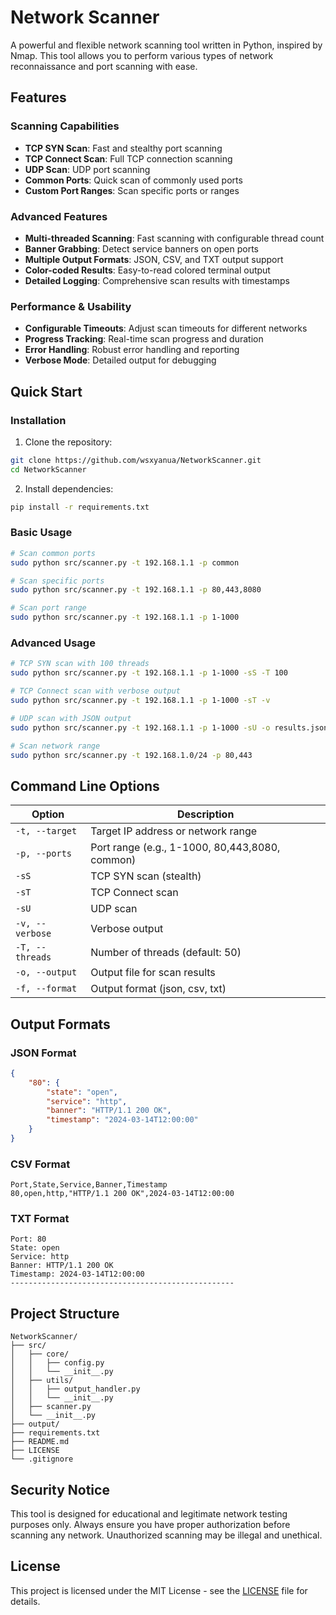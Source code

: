 # Network Scanner

A powerful and flexible network scanning tool written in Python, inspired by Nmap. This tool allows you to perform various types of network reconnaissance and port scanning with ease.

## Features

### Scanning Capabilities
- **TCP SYN Scan**: Fast and stealthy port scanning
- **TCP Connect Scan**: Full TCP connection scanning
- **UDP Scan**: UDP port scanning
- **Common Ports**: Quick scan of commonly used ports
- **Custom Port Ranges**: Scan specific ports or ranges

### Advanced Features
- **Multi-threaded Scanning**: Fast scanning with configurable thread count
- **Banner Grabbing**: Detect service banners on open ports
- **Multiple Output Formats**: JSON, CSV, and TXT output support
- **Color-coded Results**: Easy-to-read colored terminal output
- **Detailed Logging**: Comprehensive scan results with timestamps

### Performance & Usability
- **Configurable Timeouts**: Adjust scan timeouts for different networks
- **Progress Tracking**: Real-time scan progress and duration
- **Error Handling**: Robust error handling and reporting
- **Verbose Mode**: Detailed output for debugging

## Quick Start

### Installation
1. Clone the repository:
```bash
git clone https://github.com/wsxyanua/NetworkScanner.git
cd NetworkScanner
```

2. Install dependencies:
```bash
pip install -r requirements.txt
```

### Basic Usage
```bash
# Scan common ports
sudo python src/scanner.py -t 192.168.1.1 -p common

# Scan specific ports
sudo python src/scanner.py -t 192.168.1.1 -p 80,443,8080

# Scan port range
sudo python src/scanner.py -t 192.168.1.1 -p 1-1000
```

### Advanced Usage
```bash
# TCP SYN scan with 100 threads
sudo python src/scanner.py -t 192.168.1.1 -p 1-1000 -sS -T 100

# TCP Connect scan with verbose output
sudo python src/scanner.py -t 192.168.1.1 -p 1-1000 -sT -v

# UDP scan with JSON output
sudo python src/scanner.py -t 192.168.1.1 -p 1-1000 -sU -o results.json -f json

# Scan network range
sudo python src/scanner.py -t 192.168.1.0/24 -p 80,443
```

## Command Line Options

| Option | Description |
|--------|-------------|
| `-t, --target` | Target IP address or network range |
| `-p, --ports` | Port range (e.g., 1-1000, 80,443,8080, common) |
| `-sS` | TCP SYN scan (stealth) |
| `-sT` | TCP Connect scan |
| `-sU` | UDP scan |
| `-v, --verbose` | Verbose output |
| `-T, --threads` | Number of threads (default: 50) |
| `-o, --output` | Output file for scan results |
| `-f, --format` | Output format (json, csv, txt) |

## Output Formats

### JSON Format
```json
{
    "80": {
        "state": "open",
        "service": "http",
        "banner": "HTTP/1.1 200 OK",
        "timestamp": "2024-03-14T12:00:00"
    }
}
```

### CSV Format
```csv
Port,State,Service,Banner,Timestamp
80,open,http,"HTTP/1.1 200 OK",2024-03-14T12:00:00
```

### TXT Format
```
Port: 80
State: open
Service: http
Banner: HTTP/1.1 200 OK
Timestamp: 2024-03-14T12:00:00
--------------------------------------------------
```

## Project Structure
```
NetworkScanner/
├── src/
│   ├── core/
│   │   ├── config.py
│   │   └── __init__.py
│   ├── utils/
│   │   ├── output_handler.py
│   │   └── __init__.py
│   ├── scanner.py
│   └── __init__.py
├── output/
├── requirements.txt
├── README.md
├── LICENSE
└── .gitignore
```

## Security Notice

This tool is designed for educational and legitimate network testing purposes only. Always ensure you have proper authorization before scanning any network. Unauthorized scanning may be illegal and unethical.

## License

This project is licensed under the MIT License - see the [LICENSE](LICENSE) file for details. 